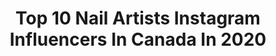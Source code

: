 ---
title: Top 10 Nail Artists Instagram Influencers In Canada In 2020
description: >-
  Find top nail artists Instagram influencers in Canada in 2020. Most popular hashtags: #nails #nailart #notd #nailsofinstagram.
platform: Instagram
profiles:
  - username: "kingstonnails"
    fullname: >-
      Kingston-CEO Of Stiletto Nails
    location: "Canada"
    followers: 144013
    engagement: 184
    commentsToLikes: 0.009541
    avatar: "https://scontent-ams4-1.cdninstagram.com/v/t51.2885-19/s320x320/31900880_1733829260043765_5936512730063175680_n.jpg?_nc_ht=scontent-ams4-1.cdninstagram.com&_nc_ohc=Bf7chN9_xeYAX8Nfg0H&oh=27d5d205ab84a27269b6cf09590bd1b1&oe=5EB8ECAD"
    verified: false
    hashtags: ""
  - username: "_allured"
    fullname: >-
      "plain nails make me sad 💔"
    location: "Canada"
    followers: 18294
    engagement: 196
    commentsToLikes: 0.016711
    avatar: "https://scontent-ams4-1.cdninstagram.com/v/t51.2885-19/s320x320/82641080_118386779514655_8792652968152268800_n.jpg?_nc_ht=scontent-ams4-1.cdninstagram.com&_nc_ohc=INOuOlE5smgAX-BlMBD&oh=759c3595bf921723a77fa3bd58f9bed8&oe=5EB95151"
    verified: false
    hashtags: "#designernails, #contemporaryart, #fiinaslshop, #luxurylifestyle"
  - username: "nyanails"
    fullname: >-
      Becca
    location: "Canada"
    followers: 27053
    engagement: 357
    commentsToLikes: 0.016615
    avatar: "https://scontent-lhr8-1.cdninstagram.com/v/t51.2885-19/10684162_641923675905324_1346949642_a.jpg?_nc_ht=scontent-lhr8-1.cdninstagram.com&_nc_ohc=IyZJQYRV9dkAX_xsTtD&oh=4607ed6efb3d4118d527cd4d3f0407cf&oe=5EB9F88C"
    verified: false
    hashtags: "#unvillage, #wearethefuture, #cutepolish, #stpatricksday"
  - username: "grapefizznails"
    fullname: >-
      Anne
    location: "Canada"
    followers: 15262
    engagement: 276
    commentsToLikes: 0.031105
    avatar: "https://scontent-ams4-1.cdninstagram.com/v/t51.2885-19/s320x320/28152923_2094791090751604_4929954438069616640_n.jpg?_nc_ht=scontent-ams4-1.cdninstagram.com&_nc_ohc=m7liVxcg6swAX9S14a6&oh=0f7b24a02404ea8c64acbede5353b6dd&oe=5EAA3C4C"
    verified: false
    hashtags: "#nailitdaily, #naillove, #naturalnails, #sallyhansencanada"
  - username: "natashaharton"
    fullname: >-
      Natasha Harton Nails
    location: "Canada"
    followers: 51498
    engagement: 222
    commentsToLikes: 0.035604
    avatar: "https://scontent-lhr8-1.cdninstagram.com/v/t51.2885-19/s320x320/80852900_566497640597603_6064206123567677440_n.jpg?_nc_ht=scontent-lhr8-1.cdninstagram.com&_nc_ohc=6c80_W3PyhIAX8NwmoE&oh=ee0e17923872435aa635ef88f2f959e6&oe=5EBB8459"
    verified: false
    hashtags: "#nailsofinstagram, #instanails, #starnails, #pressonnails"
  - username: "yourlittleveganpal"
    fullname: >-
      Your Little Vegan Pal
    location: "Canada"
    followers: 3314
    engagement: 1090
    commentsToLikes: 0.915435
    avatar: "https://scontent-lhr8-1.cdninstagram.com/v/t51.2885-19/s320x320/82341390_833162073792324_866425616637886464_n.jpg?_nc_ht=scontent-lhr8-1.cdninstagram.com&_nc_ohc=GE67XrHniPUAX9Z9D_e&oh=937dd0dc11659362f480d5ce65cd1b12&oe=5EB185B4"
    verified: false
    hashtags: "#fitness, #veganfortheanimals, #vitaminsea, #tropicalvibes"
  - username: "candynailbar"
    fullname: >-
      Bar à Ongles CANDY Nail Bar
    location: "Canada"
    followers: 15554
    engagement: 46
    commentsToLikes: 0.059352
    avatar: "https://scontent-lhr8-1.cdninstagram.com/v/t51.2885-19/s320x320/73226884_1398293447003509_7054423271885766656_n.jpg?_nc_ht=scontent-lhr8-1.cdninstagram.com&_nc_ohc=h7MEjJfvdfcAX82v6G7&oh=2bc6ed53e3c46558c38a3cdefedda1a2&oe=5EB3A059"
    verified: false
    hashtags: "#vinylux, #cnd, #nailartaddict, #everydayiswomensday"
  - username: "nailcareereducation"
    fullname: >-
      Suzie
    location: "Canada"
    followers: 223361
    engagement: 131
    commentsToLikes: 0.015612
    avatar: "https://scontent-ams4-1.cdninstagram.com/v/t51.2885-19/s320x320/18251677_232759383871317_1858277047256743936_a.jpg?_nc_ht=scontent-ams4-1.cdninstagram.com&_nc_ohc=DEVq9xNa97oAX9PUPO7&oh=f83704ffa48a09e5c763edb80e6fea82&oe=5EA95AFE"
    verified: false
    hashtags: "#ilovelove, #valentinesday, #suziesubmissions, #081"
  - username: "vialsss"
    fullname: >-
      vials
    location: "Canada"
    followers: 18891
    engagement: 417
    commentsToLikes: 0.075372
    avatar: "https://scontent-lht6-1.cdninstagram.com/v/t51.2885-19/s320x320/24124776_466921330375255_3827270753607221248_n.jpg?_nc_ht=scontent-lht6-1.cdninstagram.com&_nc_ohc=-swOzdGa7L0AX_1q6n3&oh=f3ff5c198cef42f5247134f03824296e&oe=5EBB128B"
    verified: true
    hashtags: "#tigerking, #myaesthetic, #devil, #wishmeluck"
  - username: "elporter"
    fullname: >-
      PORTER
    location: "Canada"
    followers: 23650
    engagement: 622
    commentsToLikes: 0.020132
    avatar: "https://scontent-lht6-1.cdninstagram.com/v/t51.2885-19/s320x320/79601750_3128922750666095_4403891167024906240_n.jpg?_nc_ht=scontent-lht6-1.cdninstagram.com&_nc_ohc=OK7fAOz6SX8AX9imTxl&oh=24dff793e18283d01050ff3c4886ba93&oe=5EB9A738"
    verified: false
    hashtags: "#goth, #alternativegirl, #blondebalayage, #inked"
---